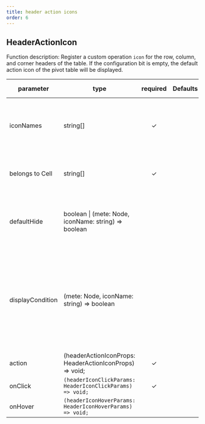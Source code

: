 ```yaml
---
title: header action icons
order: 6
---
```


## HeaderActionIcon

Function description: Register a custom operation `icon` for the row, column, and corner headers of the table. If the configuration bit is empty, the default action icon of the pivot table will be displayed.

| parameter        | type                                                      | required | Defaults | Functional description                                                                                                                                                    | Version                                                                                     |
| ---------------- | --------------------------------------------------------- | :------: | -------- | ------------------------------------------------------------------------------------------------------------------------------------------------------------------------- | ------------------------------------------------------------------------------------------- |
| iconNames        | string\[]                                                 |     ✓    |          | The name of the registered icon, or the name of the icon registered by the user through customSVGIcons                                                                    |                                                                                             |
| belongs to Cell  | string\[]                                                 |     ✓    |          | The cell names that need to add operation icons cornerCell, colCell, rowCell                                                                                              |                                                                                             |
| defaultHide      | boolean \| (mete: Node, iconName: string) => boolean      |          |          | Whether to hide by default, if it is true, it will be displayed after hover; if false, it will always be displayed                                                        | `1.26.0` supports configuration as a function                                               |
| displayCondition | (mete: Node, iconName: string) => boolean                 |          |          | Display filter conditions, user-defined which levels or cells need to display icons through this callback function. All icons that return true will be shown to the user. | `1.26.0` returns the `iconName` and presses a single icon to control the display and hiding |
| action           | (headerActionIconProps: HeaderActionIconProps) => void;   |     ✓    |          | Execution function after icon click                                                                                                                                       | Deprecated, please use `onClick`                                                            |
| onClick          | `(headerIconClickParams: HeaderIconClickParams) => void;` |     ✓    |          |                                                                                                                                                                           | `1.26.0`                                                                                    |
| onHover          | `(headerIconHoverParams: HeaderIconHoverParams) => void;` |          |          |                                                                                                                                                                           | `1.26.0`                                                                                    |
